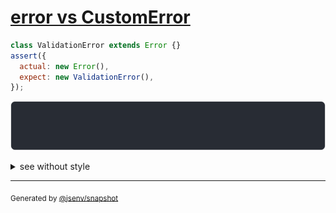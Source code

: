 # [error vs CustomError](../../error.test.js#L67)

```js
class ValidationError extends Error {}
assert({
  actual: new Error(),
  expect: new ValidationError(),
});
```

![img](throw.svg)

<details>
  <summary>see without style</summary>

```console
AssertionError: actual and expect are different

actual: Error
expect: ValidationError
```

</details>


---

<sub>
  Generated by <a href="https://github.com/jsenv/core/tree/main/packages/independent/snapshot">@jsenv/snapshot</a>
</sub>
